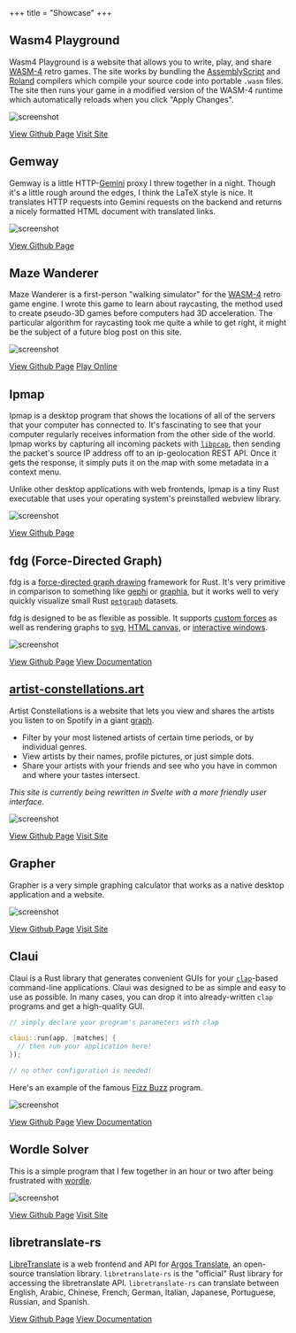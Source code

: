 +++
title = "Showcase"
+++

## Wasm4 Playground

Wasm4 Playground is a website that allows you to write, play, and share [WASM-4](https://wasm4.org) retro games.
The site works by bundling the [AssemblyScript](https://assemblyscript.org) and [Roland](https://github.com/DenialAdams/roland)
compilers which compile your source code into portable `.wasm` files.
The site then runs your game in a modified version of the WASM-4 runtime which automatically reloads when you click "Apply Changes".

![screenshot](./wasm4_playground.png)

[View Github Page](https://github.com/grantshandy/wasm4-playground)
[Visit Site](https://grantshandy.github.io/wasm4-playground)

## Gemway

Gemway is a little HTTP-[Gemini](https://en.wikipedia.org/wiki/Gemini_(protocol)) proxy I threw together in a night.
Though it's a little rough around the edges, I think the LaTeX style is nice.
It translates HTTP requests into Gemini requests on the backend and returns a nicely formatted HTML document with translated links.

![screenshot](./gemway-1.png)

[View Github Page](https://github.com/grantshandy/gemway)

## Maze Wanderer

Maze Wanderer is a first-person "walking simulator" for the [WASM-4](https://wasm4.org) retro game engine.
I wrote this game to learn about raycasting, the method used to create pseudo-3D games before computers had 3D acceleration.
The particular algorithm for raycasting took me quite a while to get right, it might be the subject of
a future blog post on this site.

![screenshot](./maze_wanderer.png)

[View Github Page](https://github.com/grantshandy/maze-wanderer)
[Play Online](https://wasm4.org/play/maze-wanderer)

## Ipmap

Ipmap is a desktop program that shows the locations of all of the servers that your computer has connected to.
It's fascinating to see that your computer regularly receives information from the other side of the world.
Ipmap works by capturing all incoming packets with [`libpcap`](https://www.tcpdump.org/), then sending the packet's source IP address off to an
ip-geolocation REST API. Once it gets the response, it simply puts it on the map with some metadata in a context menu.

Unlike other desktop applications with web frontends,
Ipmap is a tiny Rust executable that uses your operating system's preinstalled webview library.

![screenshot](./ipmap.png)

[View Github Page](https://github.com/grantshandy/ipmap)

## fdg (Force-Directed Graph)

fdg is a [force-directed graph drawing](https://en.wikipedia.org/wiki/Force-directed_graph_drawing) framework for Rust.
It's very primitive in comparison to something like [gephi](https://gephi.org/) or [graphia](https://graphia.app/),
but it works well to very quickly visualize small Rust [`petgraph`](https://crates.io/crates/petgraph) datasets.

fdg is designed to be as flexible as possible.
It supports [custom forces](https://docs.rs/fdg-sim/latest/fdg_sim/force/struct.Force.html) as well as rendering graphs to
[svg](https://crates.io/crates/fdg-img), [HTML canvas](https://www.npmjs.com/package/fdg-wasm), or [interactive windows](https://crates.io/crates/fdg-macroquad).

![screenshot](./fdg.png)

[View Github Page](https://github.com/grantshandy/fdg)
[View Documentation](https://docs.rs/fdg-sim)

## [artist-constellations.art](https://artist-constellations.art)

Artist Constellations is a website that lets you view and shares the artists you listen to on Spotify in a giant
[graph](<https://en.wikipedia.org/wiki/Graph_(discrete_mathematics)>).

- Filter by your most listened artists of certain time periods, or by individual genres.
- View artists by their names, profile pictures, or just simple dots.
- Share your artists with your friends and see who you have in common and where your tastes intersect.

_This site is currently being rewritten in Svelte with a more friendly user interface._

![screenshot](./artist_constellations.png)

[View Github Page](https://github.com/grantshandy/artist-constellations.art)
[Visit Site](https://artist-constellations.art)

## Grapher

Grapher is a very simple graphing calculator that works as a native desktop application and a website.

![screenshot](./grapher.png)

[View Github Page](https://github.com/grantshandy/grapher)
[Visit Site](<https://grantshandy.github.io/grapher/#(4*sin(x/4))+4,4*sin(x/4),(4*sin(x/4))+(2*cos(5*x))+2>)

## Claui

Claui is a Rust library that generates convenient GUIs for your [`clap`](https://crates.io/crates/clap)-based command-line applications.
Claui was designed to be as simple and easy to use as possible. In many cases, you can drop it into already-written `clap` programs and get a high-quality GUI.

```rust
// simply declare your program's parameters with clap

claui::run(app, |matches| {
  // then run your application here!
});

// no other configuration is needed!
```

Here's an example of the famous [Fizz Buzz](https://en.wikipedia.org/wiki/Fizz_buzz) program.

![screenshot](./claui.png)

[View Github Page](https://github.com/grantshandy/claui)
[View Documentation](https://docs.rs/claui)

## Wordle Solver

This is a simple program that I few together in an hour or two after being frustrated with [wordle](https://www.nytimes.com/games/wordle/index.html).

![screenshot](./wordle.png)

[View Github Page](https://github.com/grantshandy/wordle-solver)
[Visit Site](https://grantshandy.github.io/wordle-solver/)

## libretranslate-rs

[LibreTranslate](https://libretranslate.org) is a web frontend and API for [Argos Translate](https://github.com/argosopentech/argos-translate/),
an open-source translation library.
`libretranslate-rs` is the "official" Rust library for accessing the libretranslate API.
`libretranslate-rs` can translate between English, Arabic, Chinese, French, German, Italian, Japanese, Portuguese, Russian, and Spanish.

[View Github Page](https://github.com/grantshandy/libretranslate-rs)
[View Documentation](https://docs.rs/libretranslate)

